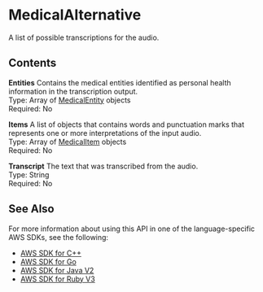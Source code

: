 # MedicalAlternative<a name="API_streaming_MedicalAlternative"></a>

A list of possible transcriptions for the audio\.

## Contents<a name="API_streaming_MedicalAlternative_Contents"></a>

 **Entities**   <a name="transcribe-Type-streaming_MedicalAlternative-Entities"></a>
Contains the medical entities identified as personal health information in the transcription output\.  
Type: Array of [MedicalEntity](API_streaming_MedicalEntity.md) objects  
Required: No

 **Items**   <a name="transcribe-Type-streaming_MedicalAlternative-Items"></a>
A list of objects that contains words and punctuation marks that represents one or more interpretations of the input audio\.  
Type: Array of [MedicalItem](API_streaming_MedicalItem.md) objects  
Required: No

 **Transcript**   <a name="transcribe-Type-streaming_MedicalAlternative-Transcript"></a>
The text that was transcribed from the audio\.  
Type: String  
Required: No

## See Also<a name="API_streaming_MedicalAlternative_SeeAlso"></a>

For more information about using this API in one of the language\-specific AWS SDKs, see the following:
+  [AWS SDK for C\+\+](https://docs.aws.amazon.com/goto/SdkForCpp/transcribe-streaming-2017-10-26/MedicalAlternative) 
+  [AWS SDK for Go](https://docs.aws.amazon.com/goto/SdkForGoV1/transcribe-streaming-2017-10-26/MedicalAlternative) 
+  [AWS SDK for Java V2](https://docs.aws.amazon.com/goto/SdkForJavaV2/transcribe-streaming-2017-10-26/MedicalAlternative) 
+  [AWS SDK for Ruby V3](https://docs.aws.amazon.com/goto/SdkForRubyV3/transcribe-streaming-2017-10-26/MedicalAlternative) 